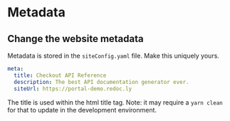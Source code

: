 # Metadata

## Change the website metadata

Metadata is stored in the `siteConfig.yaml` file.
Make this uniquely yours.

```yaml
meta:
  title: Checkout API Reference
  description: The best API documentation generator ever.
  siteUrl: https://portal-demo.redoc.ly
```

The title is used within the html title tag.
Note: it may require a `yarn clean` for that to update in the development environment.
